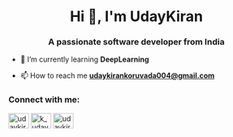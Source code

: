 <h1 align="center">Hi 👋, I'm UdayKiran</h1>
<h3 align="center">A passionate software developer from India</h3>


<!-- <p align="left"> <img src="https://komarev.com/ghpvc/?username=udaykirankoruvada&label=Profile%20views&color=0e75b6&style=flat" alt="udaykirankoruvada" /> </p> -->

<!-- <p align="center"> <a href="https://github.com/ryo-ma/github-profile-trophy"><img src="https://github-profile-trophy.vercel.app/?username=udaykirankoruvada" alt="udaykirankoruvada" /></a> </p>  -->

- 🌱 I’m currently learning **DeepLearning**

- 📫 How to reach me **udaykirankoruvada004@gmail.com**


<h3 align="left">Connect with me:</h3>
<p align="left">
<a href="https://linkedin.com/in/udaykirankoruvada" target="blank"><img align="center" src="https://raw.githubusercontent.com/rahuldkjain/github-profile-readme-generator/master/src/images/icons/Social/linked-in-alt.svg" alt="udaykirankoruvada" height="30" width="40" /></a>
<a href="https://www.codechef.com/users/k_udaykiran" target="blank"><img align="center" src="https://cdn.jsdelivr.net/npm/simple-icons@3.1.0/icons/codechef.svg" alt="k_udaykiran" height="30" width="40" /></a>
<a href="https://www.leetcode.com/udaykiran13" target="blank"><img align="center" src="https://raw.githubusercontent.com/rahuldkjain/github-profile-readme-generator/master/src/images/icons/Social/leet-code.svg" alt="udaykiran13" height="30" width="40" /></a>
</p>

<!-- 

![LeetCode Stats](https://leetcard.jacoblin.cool/udaykiran13?theme=wtf&font=Noto%20Sans%20Lydian)

<div style="display: flex; flex-direction: row; justify-content: center; align-items: center;">
  <img src="https://github-readme-stats.vercel.app/api?username=udaykirankoruvada&show_icons=true&locale=en" alt="udaykirankoruvada" />
  <img src="https://github-readme-streak-stats.herokuapp.com/?user=udaykirankoruvada&" alt="udaykirankoruvada" />
</div>
 -->
